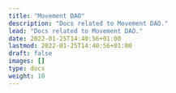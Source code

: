 ```yaml
---
title: "Movement DAO"
description: "Docs related to Movement DAO."
lead: "Docs related to Movement DAO."
date: 2022-01-25T14:40:56+01:00
lastmod: 2022-01-25T14:40:56+01:00
draft: false
images: []
type: docs
weight: 10
---
```


